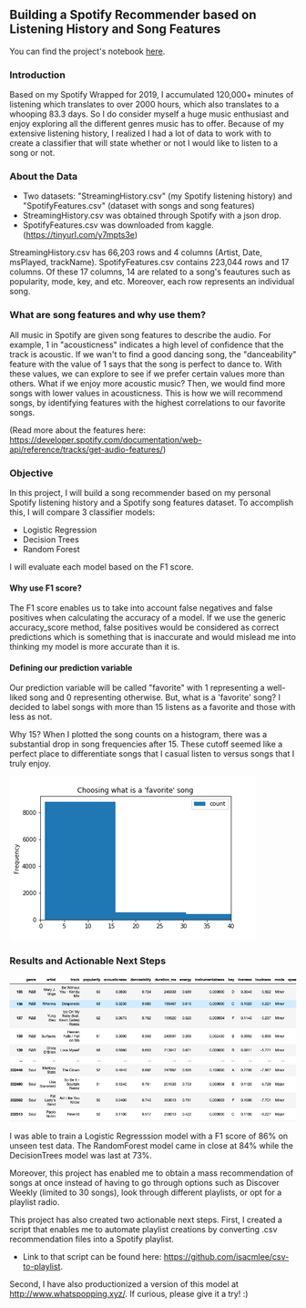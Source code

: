 ## Building a Spotify Recommender based on Listening History and Song Features
You can find the project's notebook [here](https://github.com/isacmlee/song-recommender/blob/master/song-recommender.ipynb).
### Introduction
Based on my Spotify Wrapped for 2019, I accumulated 120,000+ minutes of listening which translates to over 2000 hours, which also translates to a whooping 83.3 days. So I do consider myself a huge music enthusiast and enjoy exploring all the different genres music has to offer. Because of my extensive listening history, I realized I had a lot of data to work with to create a classifier that will state whether or not I would like to listen to a song or not.

### About the Data 
* Two datasets: "StreamingHistory.csv" (my Spotify listening history) and "SpotifyFeatures.csv" (dataset with songs and song features)
* StreamingHistory.csv was obtained through Spotify with a json drop.
* SpotifyFeatures.csv was downloaded from kaggle. (https://tinyurl.com/y7mpts3e)

StreamingHistory.csv has 66,203 rows and 4 columns (Artist, Date, msPlayed, trackName). SpotifyFeatures.csv contains 223,044 rows and 17 columns. Of these 17 columns, 14 are related to a song's feautures such as popularity, mode, key, and etc.  Moreover, each row represents an individual song. 

### What are song features and why use them? 
All music in Spotify are given song features to describe the audio. For example, 1 in "acousticness" indicates a high level of confidence that the track is acoustic. If we wan't to find a good dancing song, the "danceability" feature with the value of 1 says that the song is perfect to dance to. With these values, we can explore to see if we prefer certain values more than others. What if we enjoy more acoustic music? Then, we would find more songs with lower values in acousticness. This is how we will recommend songs, by identifying features with the highest correlations to our favorite songs. 

(Read more about the features here: https://developer.spotify.com/documentation/web-api/reference/tracks/get-audio-features/)

### Objective
In this project, I will build a song recommender based on my personal Spotify listening history and a Spotify song features dataset. To accomplish this, I will compare 3 classifier models: 
* Logistic Regression
* Decision Trees 
* Random Forest

I will evaluate each model based on the F1 score.

#### Why use F1 score? 
The F1 score enables us to take into account false negatives and false positives when calculating the accuracy of a model. If we use the generic accuracy_score method, false positives would be considered as correct predictions which is something that is inaccurate and would mislead me into thinking my model is more accurate than it is. 
#### Defining our prediction variable
Our prediction variable will be called "favorite" with 1 representing a well-liked song and 0 representing otherwise.
But, what is a 'favorite' song? I decided to label songs with more than 15 listens as a favorite and those with less as not. 

Why 15? When I plotted the song counts on a histogram, there was a substantial drop in song frequencies after 15. These cutoff seemed like a perfect place to differentiate songs that I casual listen to versus songs that I truly enjoy. 

![favorite](data/favorite.png)

### Results and Actionable Next Steps
![Recommendations](data/recommendations.jpg)

I was able to train a Logistic Regresssion model with a F1 score of 86% on unseen test data. The RandomForest model came in close at 84% while the DecisionTrees model was last at 73%. 

Moreover, this project has enabled me to obtain a mass recommendation of songs at once instead of having to go through options such as Discover Weekly (limited to 30 songs), look through different playlists, or opt for a playlist radio.

This project has also created two actionable next steps. First, I created a script that enables me to automate playlist creations by converting .csv recommendation files into a Spotify playlist. 
* Link to that script can be found here: https://github.com/isacmlee/csv-to-playlist.

Second, I have also productionized a version of this model at http://www.whatspopping.xyz/. If curious, please give it a try! :)
